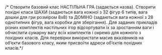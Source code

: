/* Створити базовий клас НАСТІЛЬНА ГРА (задається назва). Створити похідні класи ШАХИ
(задаються вага кожної з 32 фігур 6 типів, вага дошки для гри розміром 8x8) та ДОМІНО
(задаються вага кожної з 28 однотипних фігур, вага коробки для зберігання). Для заданих
прикладів різних комплектів настільних ігор відсортувати їх за зростанням ваги і обчислити
сумарну вагу всіх комплектів і окремо для кожного з похідних класів. Для перевірки
використати масив вказівників на об’єкти базового класу, яким присвоїти адреси
об’єктів похідних класів.*/
